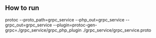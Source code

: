 ## How to run

protoc --proto_path=grpc_service --php_out=grpc_service --grpc_out=grpc_service --plugin=protoc-gen-grpc=./grpc_service/grpc_php_plugin ./grpc_service/grpc_service.proto